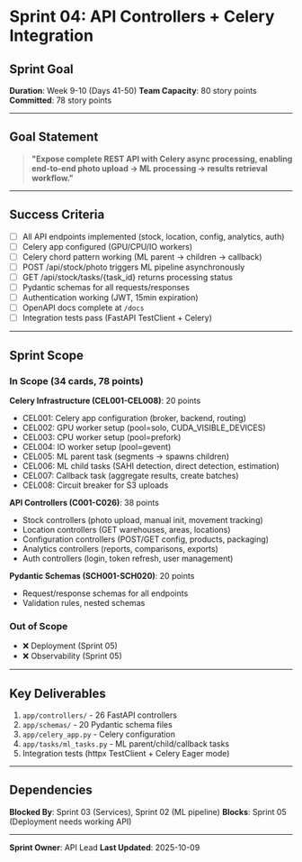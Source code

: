 # Sprint 04: API Controllers + Celery Integration
## Sprint Goal

**Duration**: Week 9-10 (Days 41-50)
**Team Capacity**: 80 story points
**Committed**: 78 story points

---

## Goal Statement

> **"Expose complete REST API with Celery async processing, enabling end-to-end photo upload → ML processing → results retrieval workflow."**

---

## Success Criteria

- [ ] All API endpoints implemented (stock, location, config, analytics, auth)
- [ ] Celery app configured (GPU/CPU/IO workers)
- [ ] Celery chord pattern working (ML parent → children → callback)
- [ ] POST /api/stock/photo triggers ML pipeline asynchronously
- [ ] GET /api/stock/tasks/{task_id} returns processing status
- [ ] Pydantic schemas for all requests/responses
- [ ] Authentication working (JWT, 15min expiration)
- [ ] OpenAPI docs complete at `/docs`
- [ ] Integration tests pass (FastAPI TestClient + Celery)

---

## Sprint Scope

### In Scope (34 cards, 78 points)

**Celery Infrastructure (CEL001-CEL008)**: 20 points
- CEL001: Celery app configuration (broker, backend, routing)
- CEL002: GPU worker setup (pool=solo, CUDA_VISIBLE_DEVICES)
- CEL003: CPU worker setup (pool=prefork)
- CEL004: IO worker setup (pool=gevent)
- CEL005: ML parent task (segments → spawns children)
- CEL006: ML child tasks (SAHI detection, direct detection, estimation)
- CEL007: Callback task (aggregate results, create batches)
- CEL008: Circuit breaker for S3 uploads

**API Controllers (C001-C026)**: 38 points
- Stock controllers (photo upload, manual init, movement tracking)
- Location controllers (GET warehouses, areas, locations)
- Configuration controllers (POST/GET config, products, packaging)
- Analytics controllers (reports, comparisons, exports)
- Auth controllers (login, token refresh, user management)

**Pydantic Schemas (SCH001-SCH020)**: 20 points
- Request/response schemas for all endpoints
- Validation rules, nested schemas

### Out of Scope
- ❌ Deployment (Sprint 05)
- ❌ Observability (Sprint 05)

---

## Key Deliverables

1. `app/controllers/` - 26 FastAPI controllers
2. `app/schemas/` - 20 Pydantic schema files
3. `app/celery_app.py` - Celery configuration
4. `app/tasks/ml_tasks.py` - ML parent/child/callback tasks
5. Integration tests (httpx TestClient + Celery Eager mode)

---

## Dependencies

**Blocked By**: Sprint 03 (Services), Sprint 02 (ML pipeline)
**Blocks**: Sprint 05 (Deployment needs working API)

---

**Sprint Owner**: API Lead
**Last Updated**: 2025-10-09
